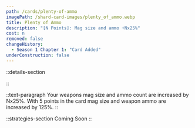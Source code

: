 ```yaml
---
path: /cards/plenty-of-ammo
imagePath: /shard-card-images/plenty_of_ammo.webp
title: Plenty of Ammo
description: "[N Points]: Mag size and ammo +Nx25%"
cost: n
removed: false
changeHistory:
  - Season 1 Chapter 1: "Card Added"
underConstruction: false
---
```


::details-section

::

::text-paragraph
Your weapons mag size and ammo count are increased by Nx25%. With 5 points in the card mag size and weapon ammo are increased by 125%.
::

::strategies-section
Coming Soon
::
